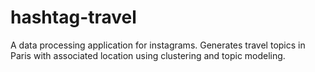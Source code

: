 # hashtag-travel
A data processing application for instagrams. Generates travel topics in Paris with associated location using clustering and topic modeling.
